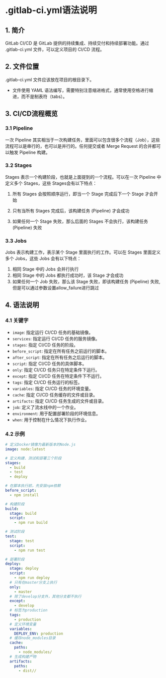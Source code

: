 # .gitlab-ci.yml语法说明

## 1. 简介

GitLab CI/CD 是 GitLab 提供的持续集成、持续交付和持续部署功能。通过 .gitlab-ci.yml 文件，可以定义项目的 CI/CD 流程。

## 2. 文件位置

.gitlab-ci.yml 文件应该放在项目的根目录下。
* 文件使用 YAML 语法编写，需要特别注意缩进格式，通常使用空格进行缩进，而不是制表符（tabs）。

## 3. CI/CD流程概览

### 3.1 Pipeline
一次 Pipeline 其实相当于一次构建任务，里面可以包含很多个流程（Job），这些流程可以是串行的，也可以是并行的。任何提交或者 Merge Request 的合并都可以触发 Pipeline 构建。

### 3.2 Stages
Stages 表示一个构建阶段，也就是上面提到的一个流程。可以在一次 Pipeline 中定义多个 Stages，这些 Stages会有以下特点：

1) 所有 Stages 会按照顺序运行，即当一个 Stage 完成后下一个 Stage 才会开始

2) 只有当所有 Stages 完成后，该构建任务 (Pipeline) 才会成功

3) 如果任何一个 Stage 失败，那么后面的 Stages 不会执行，该构建任务 (Pipeline) 失败
### 3.3 Jobs
Jobs 表示构建工作，表示某个 Stage 里面执行的工作。可以在 Stages 里面定义多个 Jobs，这些 Jobs 会有以下特点：
1) 相同 Stage 中的 Jobs 会并行执行
2) 相同 Stage 中的 Jobs 都执行成功时，该 Stage 才会成功
3) 如果任何一个 Job 失败，那么该 Stage 失败，即该构建任务 (Pipeline) 失败, 但是可以通过参数设置allow_failure进行跳过


## 4. 语法说明

### 4.1 关键字

- `image`: 指定运行 CI/CD 任务的基础镜像。
- `services`: 指定运行 CI/CD 任务的服务镜像。
- `stages`: 指定 CI/CD 任务的阶段。
- `before_script`: 指定在所有任务之前运行的脚本。
- `after_script`: 指定在所有任务之后运行的脚本。
- `script`: 指定 CI/CD 任务的具体脚本。
- `only`: 指定 CI/CD 任务只在特定条件下运行。
- `except`: 指定 CI/CD 任务在特定条件下不运行。
- `tags`: 指定 CI/CD 任务运行的标签。
- `variables`: 指定 CI/CD 任务的环境变量。
- `cache`: 指定 CI/CD 任务缓存的文件或目录。
- `artifacts`: 指定 CI/CD 任务生成的文件或目录。
- `job`: 定义了流水线中的一个作业。
- `environment`: 用于配置部署阶段的环境信息。
- `when`: 用于控制在什么情况下执行作业。

### 4.2 示例

```yaml
# 定义Docker镜像为最新版本的Node.js
image: node:latest

# 定义构建、测试和部署三个阶段
stages:
  - build
  - test
  - deploy

# 在脚本执行前，先安装npm依赖
before_script:
  - npm install

# 构建阶段
build:
  stage: build
  script:
    - npm run build

# 测试阶段
test:
  stage: test
  script:
    - npm run test

# 部署阶段
deploy:
  stage: deploy
  script:
    - npm run deploy
  # 只有在master分支上执行
  only:
    - master
  # 除了develop分支外，其他分支都不执行
  except:
    - develop
  # 标签为production
  tags:
    - production
  # 定义环境变量
  variables:
    DEPLOY_ENV: production
  # 缓存node_modules目录
  cache:
    paths:
      - node_modules/
  # 生成构建产物
  artifacts:
    paths:
      - dist//
```